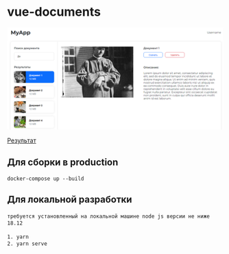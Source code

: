 # vue-documents
![screenshot](https://github.com/some-yummy-nick/vue-documents/blob/master/document.png)

[Результат](https://some-yummy-documents.netlify.app)
## Для сборки в production
```
docker-compose up --build
```

## Для локальной разработки
```
требуется установленный на локальной машине node js версии не ниже 18.12

1. yarn
2. yarn serve
```
